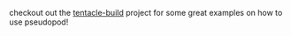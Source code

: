 checkout out the [tentacle-build](https://github.com/octoblu/tentacle-build) project for some great examples on how to use pseudopod!
